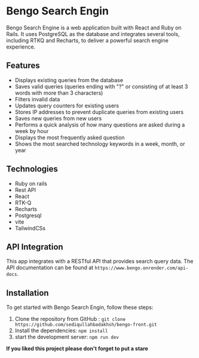 # Bengo Search Engin

Bengo Search Engine is a web application built with React and Ruby on Rails. It uses PostgreSQL as the database and integrates several tools, including RTKQ and Recharts, to deliver a powerful search engine experience.

## Features

- Displays existing queries from the database
- Saves valid queries (queries ending with "?" or consisting of at least 3 words with more than 3 characters)
- Filters invalid data
- Updates query counters for existing users
- Stores IP addresses to prevent duplicate queries from existing users
- Saves new queries from new users
- Performs a quick analysis of how many questions are asked during a week by hour
- Displays the most frequently asked question
- Shows the most searched technology keywords in a week, month, or year

## Technologies

- Ruby on rails
- Rest API
- React
- RTK-Q
- Recharts
- Postgresql
- vite
- TailwindCSs

## API Integration

This app integrates with a RESTful API that provides search query data. The API documentation can be found at `https://www.bengo.onrender.com/api-docs`.

## Installation

To get started with Bengo Search Engin, follow these steps:

1. Clone the repository from GitHub : `git clone https://github.com/sediqullahbadakhsh/bengo-front.git`
2. Install the dependencies: `npm install`
3. start the development server: `npm run dev`

**If you liked this project please don't forget to put a stare**
